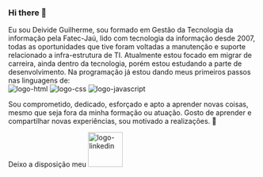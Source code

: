 ### Hi there 👋

Eu sou Deivide Guilherme, sou formado em Gestão da Tecnologia da informação pela Fatec-Jaú, lido com tecnologia da informação desde 2007, todas as oportunidades que tive foram voltadas a manutenção e suporte relacionado a infra-estrutura de TI. Atualmente estou focado em migrar de carreira, ainda dentro da tecnologia, porém estou estudando a parte de desenvolvimento. Na programação já estou dando meus primeiros passos nas linguagens de: 
<br>
<img src="https://img.shields.io/badge/HTML-239120?style=for-the-badge&logo=html5&logoColor=white" alt="logo-html"/> <img src="https://img.shields.io/badge/CSS3-1572B6?style=for-the-badge&logo=css3&logoColor=white" alt="logo-css"/> <img src="https://img.shields.io/badge/JavaScript-F7DF1E?style=for-the-badge&logo=javascript&logoColor=black" alt="logo-javascript"/>

Sou comprometido, dedicado, esforçado e apto a aprender novas coisas, mesmo que seja fora da minha formação ou atuação. Gosto de aprender e compartilhar novas experiências, sou motivado a realizações. :rocket:

Deixo a disposição meu <a href="https://www.linkedin.com/in/deivide-guilherme/"><img src="https://img.shields.io/badge/LinkedIn-0077B5?style=for-the-badge&logo=linkedin&logoColor=white" alt="logo-linkedin" width="70px"/></a>
